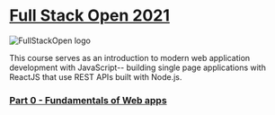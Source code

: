 # [Full Stack Open 2021](https://fullstackopen.com/en/)
![FullStackOpen logo](https://courses.helsinki.fi/sites/default/files/styles/large_with_manualcrop/public/course-header-images/fullstack.png?itok=2F9e0aYL)

This course serves as an introduction to modern web application development with JavaScript-- building single page applications with ReactJS that use REST APIs built with Node.js.

### [Part 0 - Fundamentals of Web apps](./part-0)
